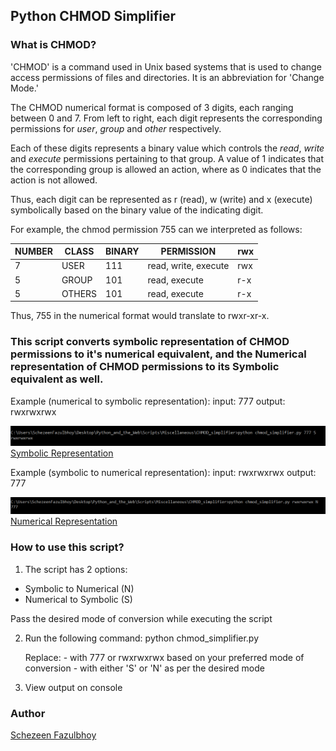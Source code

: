 ## Python CHMOD Simplifier

### What is CHMOD?
'CHMOD' is a command used in Unix based systems that is used to change access permissions of files and directories. It is an abbreviation for 'Change Mode.'

The CHMOD numerical format is composed of 3 digits, each ranging between 0 and 7. From left to right, each digit represents the corresponding permissions for _user_, _group_ and _other_ respectively.

Each of these digits represents a binary value which controls the _read_, _write_ and _execute_ permissions pertaining to that group. A value of 1 indicates that the corresponding group is allowed an action, where as 0 indicates that the action is not allowed.

Thus, each digit can be represented as r (read), w (write) and x (execute) symbolically based on the binary value of the indicating digit.

For example, the chmod permission 755 can we interpreted as follows:

| NUMBER | CLASS  | BINARY | PERMISSION           | rwx |
|--------|--------|--------|----------------------|-----|
| 7      | USER   | 111    | read, write, execute | rwx |
| 5      | GROUP  | 101    | read, execute        | r-x |
| 5      | OTHERS | 101    | read, execute        | r-x |

Thus, 755 in the numerical format would translate to  rwxr-xr-x.


### This script converts symbolic representation of CHMOD permissions to it's numerical equivalent, and the Numerical representation of CHMOD permissions to its Symbolic equivalent as well.
Example (numerical to symbolic representation):
input: 777
output: rwxrwxrwx

![Symbolic Representation](./SymbolicNotation.PNG)
[Symbolic Representation](./SymbolicNotation.PNG)

Example (symbolic to numerical representation):
input: rwxrwxrwx
output: 777

![Numerical Representation](./NumericalNotation.PNG)
[Numerical Representation](./NumericalNotation.PNG)

### How to use this script?

1. The script has 2 options:
- Symbolic to Numerical (N)
- Numerical to Symbolic (S)

Pass the desired mode of conversion while executing the script

2. Run the following command:
    python chmod_simplifier.py <representation> <mode>
    
    Replace: 
        - <representation> with 777 or rwxrwxrwx based on your preferred mode of conversion
        - <mode> with either 'S' or 'N' as per the desired mode

3. View output on console

### Author

[Schezeen Fazulbhoy](https://github.com/schezfaz)